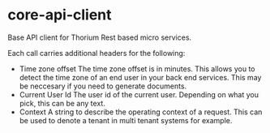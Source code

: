 # core-api-client
Base API client for Thorium Rest based micro services. 

Each call carries additional headers for the following: 

- Time zone offset
  The time zone offset is in minutes. This allows you to detect the time zone of an end user in your back end services. This may be neccesary if you need to generate documents.
- Current User Id
  The user id of the current user. Depending on what you pick, this can be any text.
- Context
  A string to describe the operating context of a request. This can be used to denote a tenant in multi tenant systems for example.



